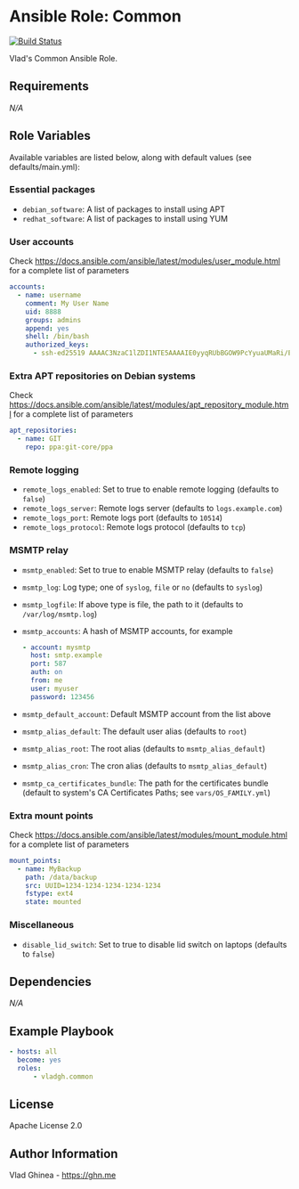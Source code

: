 # Ansible Role: Common

[![Build Status](https://travis-ci.com/vladgh/ansible-role-common.svg?branch=master)](https://travis-ci.com/vghn/ansible-role-common)

Vlad's Common Ansible Role.

## Requirements

*N/A*

## Role Variables

Available variables are listed below, along with default values (see defaults/main.yml):

### Essential packages

- `debian_software`: A list of packages to install using APT
- `redhat_software`: A list of packages to install using YUM

### User accounts

Check https://docs.ansible.com/ansible/latest/modules/user_module.html for a complete list of parameters

```yaml
accounts:
  - name: username
    comment: My User Name
    uid: 8888
    groups: admins
    append: yes
    shell: /bin/bash
    authorized_keys:
      - ssh-ed25519 AAAAC3NzaC1lZDI1NTE5AAAAIE0yyqRUbBGOW9PcYyuaUMaRi/EFwL59E3wwMn5dJAKQ MyKey
```

### Extra APT repositories on Debian systems

Check https://docs.ansible.com/ansible/latest/modules/apt_repository_module.html for a complete list of parameters

```yaml
apt_repositories:
  - name: GIT
    repo: ppa:git-core/ppa
```

### Remote logging

- `remote_logs_enabled`: Set to true to enable remote logging (defaults to `false`)
- `remote_logs_server`: Remote logs server (defaults to `logs.example.com`)
- `remote_logs_port`: Remote logs port (defaults to `10514`)
- `remote_logs_protocol`: Remote logs protocol (defaults to `tcp`)

### MSMTP relay

- `msmtp_enabled`: Set to true to enable MSMTP relay (defaults to `false`)
- `msmtp_log`: Log type; one of `syslog`, `file` or `no` (defaults to `syslog`)
- `msmtp_logfile`: If above type is file, the path to it (defaults to `/var/log/msmtp.log`)
- `msmtp_accounts`: A hash of MSMTP accounts, for example

    ```yaml
    - account: mysmtp
      host: smtp.example
      port: 587
      auth: on
      from: me
      user: myuser
      password: 123456
    ```

- `msmtp_default_account`: Default MSMTP account from the list above
- `msmtp_alias_default`: The default user alias (defaults to `root`)
- `msmtp_alias_root`: The root alias (defaults to `msmtp_alias_default`)
- `msmtp_alias_cron`: The cron alias (defaults to `msmtp_alias_default`)
- `msmtp_ca_certificates_bundle`: The path for the certificates bundle (default to system's CA Certificates Paths; see `vars/OS_FAMILY.yml`)

### Extra mount points

Check <https://docs.ansible.com/ansible/latest/modules/mount_module.html> for a complete list of parameters

```yaml
mount_points:
  - name: MyBackup
    path: /data/backup
    src: UUID=1234-1234-1234-1234-1234
    fstype: ext4
    state: mounted
```

### Miscellaneous

- `disable_lid_switch`: Set to true to disable lid switch on laptops (defaults to `false`)

## Dependencies

*N/A*

## Example Playbook

```yaml
- hosts: all
  become: yes
  roles:
      - vladgh.common
```

## License

Apache License 2.0

## Author Information

Vlad Ghinea - <https://ghn.me>

